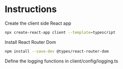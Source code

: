 # Instructions

Create the client side React app
```sh
npx create-react-app client --template=typescript
```

Install React Router Dom
```sh
npm install --save-dev @types/react-router-dom
```

Define the logging functions in client/config/logging.ts

